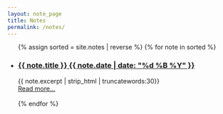 ```yaml
---
layout: note_page
title: Notes
permalink: /notes/
---
```



<ul class="list-posts">
    {% assign sorted = site.notes | reverse %}
    {% for note in sorted %}
        <li class="post-teaser">
            <a href="{{ note.url | prepend: site.baseurl }}">
                <h3 class="post-teaser__title">
                    {{ note.title }}
                     <span class="post-teaser__date">{{ note.date | date: "%d %B %Y" }}</span>
                </h3>
                </a>
                 <span class="post-teaser__subtitle">
                    {{ note.excerpt | strip_html | truncatewords:30}}<br>
                    <a href="{{ note.url }}" class="readmore">Read more...</a><br><br>
                 </span>
        </li>
    {% endfor %}
</ul>
